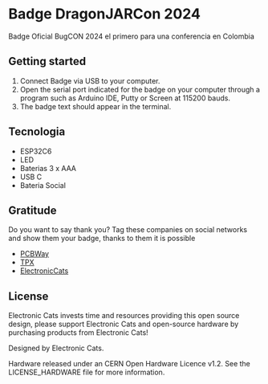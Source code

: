 # Badge DragonJARCon 2024

Badge Oficial BugCON 2024 el primero para una conferencia en Colombia

## Getting started

1. Connect Badge via USB to your computer.
2. Open the serial port indicated for the badge on your computer through a program such as Arduino IDE, Putty or Screen at 115200 bauds.
3. The badge text should appear in the terminal.

## Tecnologia

- ESP32C6
- LED
- Baterias 3 x AAA
- USB C
- Bateria Social

## Gratitude
Do you want to say thank you? Tag these companies on social networks and show them your badge, thanks to them it is possible

- [PCBWay](https://www.pcbway.com/)
- [TPX](https://tpx.mx/)
- [ElectronicCats](https://electroniccats.com/)

## License

Electronic Cats invests time and resources providing this open source design, please support Electronic Cats and open-source hardware by purchasing products from Electronic Cats!

Designed by Electronic Cats.

Hardware released under an CERN Open Hardware Licence v1.2. See the LICENSE_HARDWARE file for more information.
